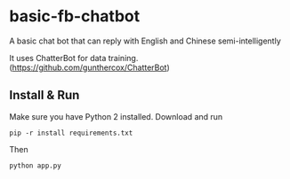 # basic-fb-chatbot

A basic chat bot that can reply with English and Chinese semi-intelligently 

It uses ChatterBot for data training. (https://github.com/gunthercox/ChatterBot)

## Install & Run
Make sure you have Python 2 installed.
Download and run 
```
pip -r install requirements.txt
```
Then
```
python app.py
```


